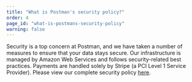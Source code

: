 ```yaml
---
title: "What is Postman's security policy?"
order: 4
page_id: "what-is-postmans-security-policy"
warning: false
---
```


Security is a top concern at Postman, and we have taken a number of measures to ensure that your data stays secure. Our infrastructure is managed by Amazon Web Services and follows security-related best practices. Payments are handled solely by Stripe (a PCI Level 1 Service Provider).
Please view our complete security policy [here](https://www.getpostman.com/security).
